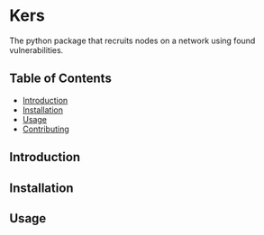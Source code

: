 # Kers
The python package that recruits nodes on a network using found vulnerabilities.

## Table of Contents
- [Introduction](#introduction)
- [Installation](#installation)
- [Usage](#usage)
- [Contributing](#contributing)

## Introduction

## Installation

## Usage
